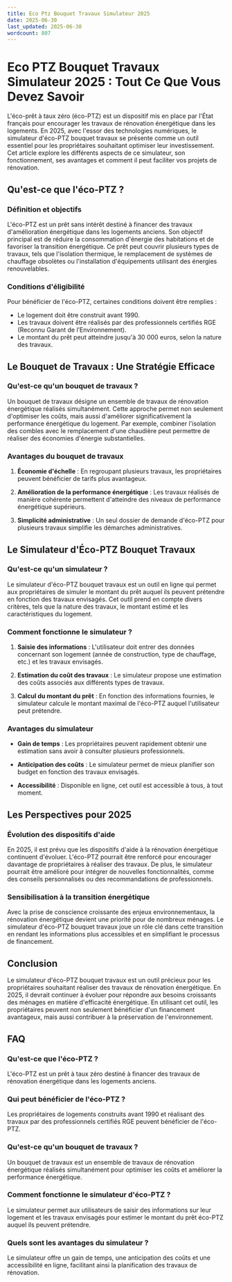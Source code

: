 ```yaml
---
title: Eco Ptz Bouquet Travaux Simulateur 2025
date: 2025-06-30
last_updated: 2025-06-30
wordcount: 807
---
```


# Eco PTZ Bouquet Travaux Simulateur 2025 : Tout Ce Que Vous Devez Savoir

L'éco-prêt à taux zéro (éco-PTZ) est un dispositif mis en place par l'État français pour encourager les travaux de rénovation énergétique dans les logements. En 2025, avec l'essor des technologies numériques, le simulateur d'éco-PTZ bouquet travaux se présente comme un outil essentiel pour les propriétaires souhaitant optimiser leur investissement. Cet article explore les différents aspects de ce simulateur, son fonctionnement, ses avantages et comment il peut faciliter vos projets de rénovation.

## Qu'est-ce que l'éco-PTZ ?

### Définition et objectifs

L'éco-PTZ est un prêt sans intérêt destiné à financer des travaux d'amélioration énergétique dans les logements anciens. Son objectif principal est de réduire la consommation d'énergie des habitations et de favoriser la transition énergétique. Ce prêt peut couvrir plusieurs types de travaux, tels que l'isolation thermique, le remplacement de systèmes de chauffage obsolètes ou l'installation d'équipements utilisant des énergies renouvelables.

### Conditions d'éligibilité

Pour bénéficier de l'éco-PTZ, certaines conditions doivent être remplies :

- Le logement doit être construit avant 1990.
- Les travaux doivent être réalisés par des professionnels certifiés RGE (Reconnu Garant de l’Environnement).
- Le montant du prêt peut atteindre jusqu'à 30 000 euros, selon la nature des travaux.

## Le Bouquet de Travaux : Une Stratégie Efficace

### Qu'est-ce qu'un bouquet de travaux ?

Un bouquet de travaux désigne un ensemble de travaux de rénovation énergétique réalisés simultanément. Cette approche permet non seulement d'optimiser les coûts, mais aussi d'améliorer significativement la performance énergétique du logement. Par exemple, combiner l'isolation des combles avec le remplacement d'une chaudière peut permettre de réaliser des économies d'énergie substantielles.

### Avantages du bouquet de travaux

1. **Économie d'échelle** : En regroupant plusieurs travaux, les propriétaires peuvent bénéficier de tarifs plus avantageux.
   
2. **Amélioration de la performance énergétique** : Les travaux réalisés de manière cohérente permettent d'atteindre des niveaux de performance énergétique supérieurs.

3. **Simplicité administrative** : Un seul dossier de demande d'éco-PTZ pour plusieurs travaux simplifie les démarches administratives.

## Le Simulateur d'Éco-PTZ Bouquet Travaux

### Qu'est-ce qu'un simulateur ?

Le simulateur d'éco-PTZ bouquet travaux est un outil en ligne qui permet aux propriétaires de simuler le montant du prêt auquel ils peuvent prétendre en fonction des travaux envisagés. Cet outil prend en compte divers critères, tels que la nature des travaux, le montant estimé et les caractéristiques du logement.

### Comment fonctionne le simulateur ?

1. **Saisie des informations** : L'utilisateur doit entrer des données concernant son logement (année de construction, type de chauffage, etc.) et les travaux envisagés.

2. **Estimation du coût des travaux** : Le simulateur propose une estimation des coûts associés aux différents types de travaux.

3. **Calcul du montant du prêt** : En fonction des informations fournies, le simulateur calcule le montant maximal de l'éco-PTZ auquel l'utilisateur peut prétendre.

### Avantages du simulateur

- **Gain de temps** : Les propriétaires peuvent rapidement obtenir une estimation sans avoir à consulter plusieurs professionnels.
  
- **Anticipation des coûts** : Le simulateur permet de mieux planifier son budget en fonction des travaux envisagés.

- **Accessibilité** : Disponible en ligne, cet outil est accessible à tous, à tout moment.

## Les Perspectives pour 2025

### Évolution des dispositifs d'aide

En 2025, il est prévu que les dispositifs d'aide à la rénovation énergétique continuent d'évoluer. L'éco-PTZ pourrait être renforcé pour encourager davantage de propriétaires à réaliser des travaux. De plus, le simulateur pourrait être amélioré pour intégrer de nouvelles fonctionnalités, comme des conseils personnalisés ou des recommandations de professionnels.

### Sensibilisation à la transition énergétique

Avec la prise de conscience croissante des enjeux environnementaux, la rénovation énergétique devient une priorité pour de nombreux ménages. Le simulateur d'éco-PTZ bouquet travaux joue un rôle clé dans cette transition en rendant les informations plus accessibles et en simplifiant le processus de financement.

## Conclusion

Le simulateur d'éco-PTZ bouquet travaux est un outil précieux pour les propriétaires souhaitant réaliser des travaux de rénovation énergétique. En 2025, il devrait continuer à évoluer pour répondre aux besoins croissants des ménages en matière d'efficacité énergétique. En utilisant cet outil, les propriétaires peuvent non seulement bénéficier d'un financement avantageux, mais aussi contribuer à la préservation de l'environnement.

## FAQ

### Qu'est-ce que l'éco-PTZ ?

L'éco-PTZ est un prêt à taux zéro destiné à financer des travaux de rénovation énergétique dans les logements anciens.

### Qui peut bénéficier de l'éco-PTZ ?

Les propriétaires de logements construits avant 1990 et réalisant des travaux par des professionnels certifiés RGE peuvent bénéficier de l'éco-PTZ.

### Qu'est-ce qu'un bouquet de travaux ?

Un bouquet de travaux est un ensemble de travaux de rénovation énergétique réalisés simultanément pour optimiser les coûts et améliorer la performance énergétique.

### Comment fonctionne le simulateur d'éco-PTZ ?

Le simulateur permet aux utilisateurs de saisir des informations sur leur logement et les travaux envisagés pour estimer le montant du prêt éco-PTZ auquel ils peuvent prétendre.

### Quels sont les avantages du simulateur ?

Le simulateur offre un gain de temps, une anticipation des coûts et une accessibilité en ligne, facilitant ainsi la planification des travaux de rénovation.